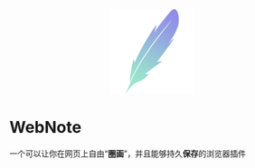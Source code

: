 <div align=center><img width="150" height="150" src="./icon.png"/></div>

# WebNote

一个可以让你在网页上自由“**圈画**”，并且能够持久**保存**的浏览器插件

